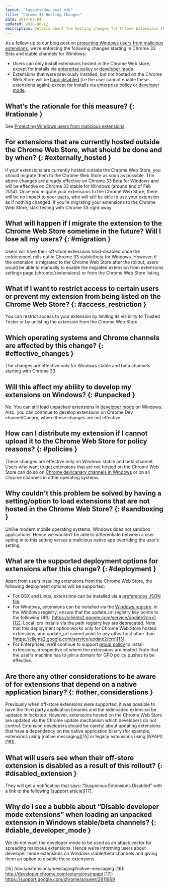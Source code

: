 ```yaml
---
layout: "layouts/doc-post.njk"
title: "Chrome 33 Hosting Changes"
date: 2014-03-04
updated: 2018-06-12
description: Details about the hosting changes for Chrome Extensions that started in version 33 of Chrome.
---
```


As a follow-up to our blog post on [protecting Windows users from malicious extensions][1], we’re
enforcing the following changes starting in Chrome 33 Beta and stable channels for Windows:

- Users can only install extensions hosted in the Chrome Web store, except for installs via
  [enterprise policy][2] or [developer mode][3].
- Extensions that were previously installed, but not hosted on the Chrome Web Store will be
  [hard-disabled][4] (i.e the user cannot enable these extensions again), except for installs via
  [enterprise policy][5] or [developer mode][6].

## What’s the rationale for this measure? {: #rationale }

See [Protecting Windows users from malicious extensions][7].

## For extensions that are currently hosted outside the Chrome Web Store, what should be done and by when? {: #externally_hosted }

If your extensions are currently hosted outside the Chrome Web Store, you should migrate them to the
Chrome Web Store as soon as possible. The above changes are already effective on Chrome 33 Beta for
Windows and will be effective on Chrome 33 stable for Windows (around end of Feb 2014). Once you
migrate your extensions to the Chrome Web Store, there will be no impact to your users, who will
still be able to use your extension as if nothing changed. If you’re migrating your extensions to
the Chrome Web Store, start testing with Chrome 33 right away.

## What will happen if I migrate the extension to the Chrome Web Store sometime in the future? Will I lose all my users? {: #migration }

Users will have their off-store extensions hard-disabled once the enforcement rolls out in Chrome 33
stable/beta for Windows. However, if the extension is migrated to the Chrome Web Store after the
rollout, users would be able to manually to enable the migrated extension from extensions settings
page (chrome://extensions) or from the Chrome Web Store listing.

## What if I want to restrict access to certain users or prevent my extension from being listed on the Chrome Web Store? {: #access_restriction }

You can restrict access to your extension by limiting its visibility to Trusted Tester or by
unlisting the extension from the Chrome Web Store.

## Which operating systems and Chrome channels are affected by this change? {: #effective_changes }

The changes are effective only for Windows stable and beta channels starting with Chrome 33.

## Will this affect my ability to develop my extensions on Windows? {: #unpacked }

No. You can still load unpacked extensions in [developer mode][8] on Windows. Also, you can continue
to develop extensions on Chrome Dev channel/Canary, where these changes are not effective.

## How can I distribute my extension if I cannot upload it to the Chrome Web Store for policy reasons? {: #policies }

These changes are effective only on Windows stable and beta channel. Users who want to get
extensions that are not hosted on the Chrome Web Store can do so on [Chrome dev/canary channels in
Windows][9] or on all Chrome channels in other operating systems.

## Why couldn't this problem be solved by having a setting/option to load extensions that are not hosted in the Chrome Web Store? {: #sandboxing }

Unlike modern mobile operating systems, Windows does not sandbox applications. Hence we wouldn’t be
able to differentiate between a user opting in to this setting versus a malicious native app
overriding the user’s setting.

## What are the supported deployment options for extensions after this change? {: #deployment }

Apart from users installing extensions from the Chrome Web Store, the following deployment options
will be supported:

- For OSX and Linux, extensions can be installed via a [preferences JSON file][10].
- For Windows, extensions can be installed via the [Windows registry][11]. In the Windows registry,
  ensure that the update_url registry key points to the following URL:
  [https://clients2.google.com/service/update2/crx][12]. Local .crx installs via the path registry
  key are deprecated. Note that this deployment option works only for Chrome Web Store hosted
  extensions, and update_url cannot point to any other host other than
  [https://clients2.google.com/service/update2/crx][13].
- For Enterprises, we’ll continue to support [group policy][14] to install extensions, irrespective
  of where the extensions are hosted. Note that the user's machine has to join a domain for GPO
  policy pushes to be effective.

## Are there any other considerations to be aware of for extensions that depend on a native application binary? {: #other_considerations }

Previously when off-store extensions were supported, it was possible to have the third party
application binaries and the sideloaded extension be updated in lockstep. However, extensions hosted
on the Chrome Web Store are updated via the Chrome update mechanism which developers do not control.
Extension developers should be careful about updating extensions that have a dependency on the
native application binary (for example, extensions using [native messaging][15] or legacy extensions
using [NPAPI][16]).

## What will users see when their off-store extension is disabled as a result of this rollout? {: #disabled_extension }

They will get a notification that says: “Suspicious Extensions Disabled” with a link to the
following [support article][17].

## Why do I see a bubble about “Disable developer mode extensions” when loading an unpacked extension in Windows stable/beta channels? {: #diable_developer_mode }

We do not want the developer mode to be used as an attack vector for spreading malicious extensions.
Hence we’re informing users about developer mode extensions on Windows stable/beta channels and
giving them an option to disable these extensions.

[1]: http://blog.chromium.org/2013/11/protecting-windows-users-from-malicious.html
[2]: https://support.google.com/chrome/a/answer/188453
[3]: http://developer.chrome.com/extensions/getstarted#unpacked
[4]: https://support.google.com/chrome/answer/2811969
[5]: https://support.google.com/chrome/a/answer/188453
[6]: http://developer.chrome.com/extensions/getstarted#unpacked
[7]: http://blog.chromium.org/2013/11/protecting-windows-users-from-malicious.html
[8]: http://developer.chrome.com/extensions/getstarted#unpacked
[9]: http://www.chromium.org/getting-involved/dev-channel
[10]: http://developer.chrome.com/extensions/external_extensions#preferences
[11]: http://developer.chrome.com/extensions/external_extensions#registry
[12]: https://clients2.google.com/service/update2/crx
[13]: https://clients2.google.com/service/update2/crx
[14]: https://support.google.com/chrome/a/answer/188453?hl=en
[15] /docs/extensions/messaging#native-messaging
[16]: http://developer.chrome.com/extensions/npapi
[17]: https://support.google.com/chrome/answer/2811969
